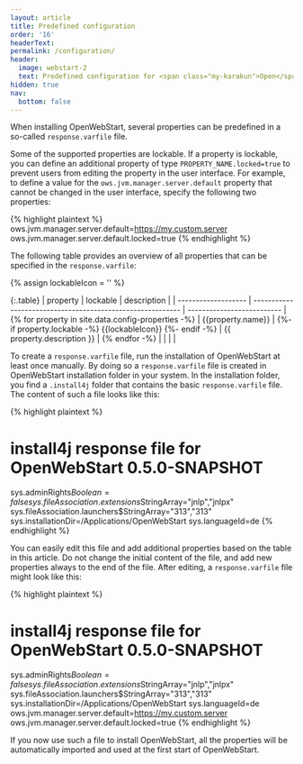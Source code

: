 ```yaml
---
layout: article
title: Predefined configuration
order: '16'
headerText:
permalink: /configuration/
header:
  image: webstart-2
  text: Predefined configuration for <span class="my-karakun">Open</span>WebStart
hidden: true
nav:
  bottom: false
---
```

When installing <span class="my-karakun">Open</span>WebStart, several properties can be predefined in a so-called `response.varfile` file.

Some of the supported properties are lockable. If a property is lockable, you can define an additional property of type `PROPERTY_NAME.locked=true` to prevent users from editing the property in the user interface. For example, to define a value for the `ows.jvm.manager.server.default` property that cannot be changed in the user interface, specify the following two properties:

{% highlight plaintext %}
ows.jvm.manager.server.default=https://my.custom.server
ows.jvm.manager.server.default.locked=true
{% endhighlight %}

The following table provides an overview of all properties that can be specified in the `response.varfile`:

{% assign lockableIcon = '<span class="icon has-text-success"><i class="fas fa-lg fa-check-square"></i></span>' %}

{:.table}
| property            | lockable                                                   | description                |
| ------------------- | ---------------------------------------------------------- | -------------------------- |
{% for property in site.data.config-properties -%}
| {{property.name}} |  {%- if property.lockable -%} {{lockableIcon}} {%- endif -%} | {{ property.description }} |
{% endfor -%}
| | | |

To create a `response.varfile` file, run the installation of <span class="my-karakun">Open</span>WebStart at least once manually. By doing so a `response.varfile` file is created in <span class="my-karakun">Open</span>WebStart installation folder in your system. In the installation folder, you find a `.install4j` folder that contains the basic `response.varfile` file. The content of such a file looks like this:

{% highlight plaintext %}
# install4j response file for OpenWebStart 0.5.0-SNAPSHOT
sys.adminRights$Boolean=false
sys.fileAssociation.extensions$StringArray="jnlp","jnlpx"
sys.fileAssociation.launchers$StringArray="313","313"
sys.installationDir=/Applications/OpenWebStart
sys.languageId=de
{% endhighlight %}

You can easily edit this file and add additional properties based on the table in this article. Do not change the initial content of the file, and add new properties always to the end of the file. After editing, a `response.varfile` file might look like this:

{% highlight plaintext %}
# install4j response file for OpenWebStart 0.5.0-SNAPSHOT
sys.adminRights$Boolean=false
sys.fileAssociation.extensions$StringArray="jnlp","jnlpx"
sys.fileAssociation.launchers$StringArray="313","313"
sys.installationDir=/Applications/OpenWebStart
sys.languageId=de
ows.jvm.manager.server.default=https://my.custom.server
ows.jvm.manager.server.default.locked=true
{% endhighlight %}

If you now use such a file to install <span class="my-karakun">Open</span>WebStart, all the properties will be automatically imported and used at the first start of <span class="my-karakun">Open</span>WebStart.
